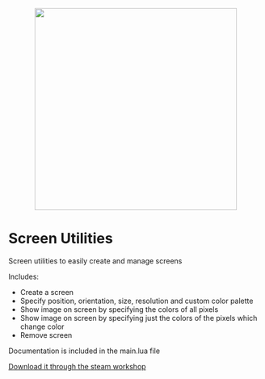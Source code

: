 <p align="center">
    <img src="https://github.com/ALVAROPING1/Trailmaker-mods/blob/master/ScreenUtilities/preview.png" width="400" height="400" />
</p>

# Screen Utilities  

Screen utilities to easily create and manage screens  

Includes:  

- Create a screen  
- Specify position, orientation, size, resolution and custom color palette  
- Show image on screen by specifying the colors of all pixels  
- Show image on screen by specifying just the colors of the pixels which change color  
- Remove screen  

Documentation is included in the main.lua file  

[Download it through the steam workshop](https://steamcommunity.com/sharedfiles/filedetails/?id=2511989739)
